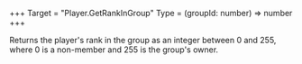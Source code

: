 +++
Target = "Player.GetRankInGroup"
Type = (groupId: number) => number
+++

Returns the player's rank in the group as an integer between 0 and 255, where 0 is a non-member and 255 is the group's owner.